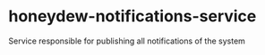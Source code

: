 # honeydew-notifications-service
Service responsible for publishing all notifications of the system
